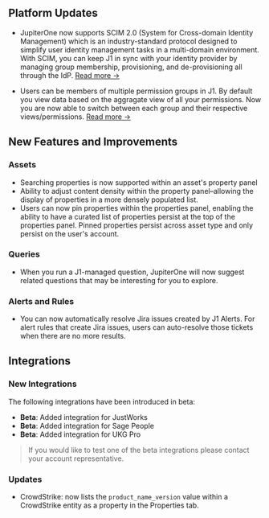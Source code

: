 ## Platform Updates
- JupiterOne now supports SCIM 2.0 (System for Cross-domain Identity Management) which is an industry-standard protocol designed to simplify user identity management tasks in a multi-domain environment. With SCIM, you can keep J1 in sync with your identity provider by managing group membership, provisioning, and de-provisioning all through the IdP. [Read more →](https://community.askj1.com/kb/articles/1395-scim-2-0-support-in-jupiterone)

- Users can be members of multiple permission groups in J1. By default you view data based on the aggragate view of all your permissions. Now you are now able to switch between each group and their respective views/permissions. [Read more →](knowledgeBase/getting-started_and-admin/jupiterone-access-controls.md)

## New Features and Improvements

### Assets

- Searching properties is now supported within an asset's property panel
- Ability to adjust content density within the property panel–allowing the display of properties in a more densely populated list.
- Users can now pin properties within the properties panel, enabling the ability to have a curated list of properties persist at the top of the properties panel. Pinned properties persist across asset type and only persist on the user's account.

### Queries
- When you run a J1-managed question, JupiterOne will now suggest related questions that may be interesting for you to explore.

### Alerts and Rules
- You can now automatically resolve Jira issues created by J1 Alerts. For alert rules that create Jira issues, users can auto-resolve those tickets when there are no more results.

## Integrations

### New Integrations

The following integrations have been introduced in beta:

- **Beta**: Added integration for JustWorks
- **Beta**: Added integration for Sage People
- **Beta**: Added integration for UKG Pro

> If you would like to test one of the beta integrations please contact your account representative. 

### Updates
- CrowdStrike: now lists the `product_name_version` value within a CrowdStrike entity as a property in the Properties tab.


